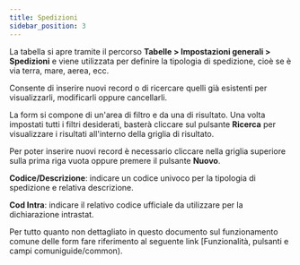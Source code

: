 ```yaml
---
title: Spedizioni
sidebar_position: 3
---
```


La tabella si apre tramite il percorso **Tabelle > Impostazioni generali > Spedizioni** e viene utilizzata per definire la tipologia di spedizione, cioè se è via terra, mare, aerea, ecc.

Consente di inserire nuovi record o di ricercare quelli già esistenti per visualizzarli, modificarli oppure cancellarli.

La form si compone di un'area di filtro e da una di risultato. Una volta impostati tutti i filtri desiderati, basterà cliccare sul pulsante **Ricerca** per visualizzare i risultati all'interno della griglia di risultato.

Per poter inserire nuovi record è necessario cliccare nella griglia superiore sulla prima riga vuota oppure premere il pulsante **Nuovo**. 

**Codice/Descrizione**: indicare un codice univoco per la tipologia di spedizione e relativa descrizione.

**Cod Intra**: indicare il relativo codice ufficiale da utilizzare per la dichiarazione intrastat.

Per tutto quanto non dettagliato in questo documento sul funzionamento comune delle form fare riferimento al seguente link [Funzionalità, pulsanti e campi comuniguide/common).
